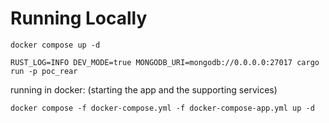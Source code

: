 # Running Locally
```
docker compose up -d

RUST_LOG=INFO DEV_MODE=true MONGODB_URI=mongodb://0.0.0.0:27017 cargo run -p poc_rear
```

running in docker: (starting the app and the supporting services)
```
docker compose -f docker-compose.yml -f docker-compose-app.yml up -d
```

